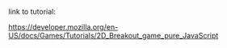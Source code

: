 link to tutorial:

https://developer.mozilla.org/en-US/docs/Games/Tutorials/2D_Breakout_game_pure_JavaScript
